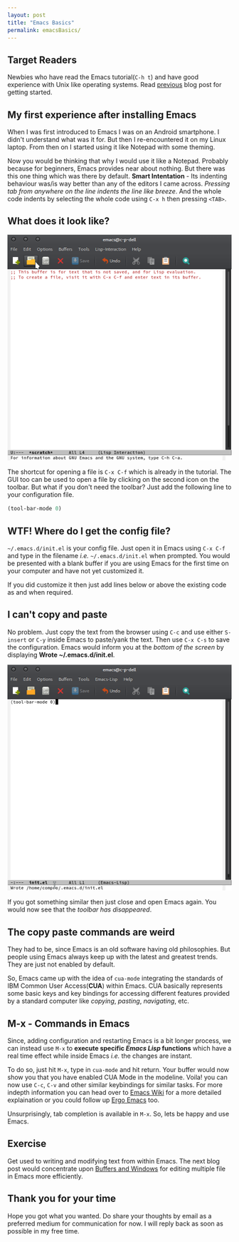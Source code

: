 ```yaml
---
layout: post
title: "Emacs Basics"
permalink: emacsBasics/
---
```


## Target Readers
Newbies who have read the Emacs tutorial(`C-h t`) and have good experience with
Unix like operating systems. Read [previous](/gettingStartedWithEmacs/) blog post
for getting started.

## My first experience after installing Emacs
When I was first introduced to Emacs I was on an Android smartphone. I didn't
understand what was it for. But then I re-encountered it on my Linux laptop.
From then on I started using it like Notepad with some theming.

Now you would be thinking that why I would use it like a Notepad. Probably
because for beginners, Emacs provides near about nothing. But there was this one
thing which was there by default. **Smart Intentation** - Its indenting
behaviour was/is way better than any of the editors I came across. *Pressing tab
from anywhere on the line indents the line like breeze*. And the whole code
indents by selecting the whole code using `C-x h` then pressing `<TAB>`.

## What does it look like?
![Emacs Without any Configuration](/assets/img/noConfigEmacs.png)

The shortcut for opening a file is `C-x C-f` which is already in the tutorial.
The GUI too can be used to open a file by clicking on the second icon on the
toolbar. But what if you don't need the toolbar? Just add the following line to
your configuration file.

```lisp
(tool-bar-mode 0)
```

## WTF! Where do I get the config file?
`~/.emacs.d/init.el` is your config file. Just open it in Emacs using `C-x C-f`
and type in the filename *i.e.* `~/.emacs.d/init.el` when prompted. You would be
presented with a blank buffer if you are using Emacs for the first time on your
computer and have not yet customized it.

If you did customize it then just add lines below or above the existing code as
and when required.

## I can't copy and paste
No problem. Just copy the text from the browser using `C-c` and use either
`S-insert` or `C-y` inside Emacs to paste/yank the text. Then use `C-x C-s` to
save the configuration. Emacs would inform you at the *bottom of the screen* by
displaying **Wrote ~/.emacs.d/init.el**.

![First config Line](/assets/img/emacsBasicsFirstConfig.png)

If you got something similar then just close and open Emacs again. You would now
see that the *toolbar has disappeared*.

## The copy paste commands are weird
They had to be, since Emacs is an old software having old philosophies. But people
using Emacs always keep up with the latest and greatest trends. They are just
not enabled by default.

So, Emacs came up with the idea of `cua-mode` integrating the standards of
IBM Common User Access(**CUA**) within Emacs. CUA basically represents some
basic keys and key bindings for accessing different features provided by a
standard computer like *copying*, *pasting*, *navigating*, etc.

## **M-x** - Commands in Emacs
Since, adding configuration and restarting Emacs is a bit longer process, we can
instead use `M-x` to **execute specific *Emacs Lisp* functions** which have a
real time effect while inside Emacs *i.e.* the changes are instant.

To do so, just hit `M-x`, type in `cua-mode` and hit return. Your buffer would
now show you that you have enabled CUA Mode in the modeline. Voila! you can
now use `C-c`, `C-v` and other similar keybindings for similar tasks. For more
indepth information you can head over
to [Emacs Wiki](https://www.emacswiki.org/emacs/CuaMode) for a more detailed
explaination or you could follow
up [Ergo Emacs](http://ergoemacs.org/emacs/modernization_cua-mode.html) too.

Unsurprisingly, tab completion is available in `M-x`. So, lets be happy and use
Emacs.

## Exercise
Get used to writing and modifying text from within Emacs. The next blog post
would concentrate upon [Buffers and Windows](/buffersAndWindows) for editing
multiple file in Emacs more efficiently.

## Thank you for your time
Hope you got what you wanted. Do share your thoughts by email as a preferred
medium for communication for now. I will reply back as soon as possible in my
free time.
